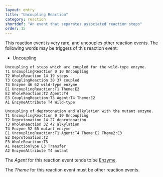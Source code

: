 ```yaml
---
layout: entry
title: "Uncoupling Reaction"
category: reaction
shortdef: "An event that separates associated reaction steps"
order: 15
---
```


This reaction event is very rare, and uncouples other reaction
events. The following words may be triggers of this reaction event:

- Uncoupling

~~~ ann
Uncoupling of steps which are coupled for the wild-type enzyme.
T1 UncouplingReaction 0 10 Uncoupling
T2 WholeReaction 14 19 steps
T3 CouplingReaction 30 37 coupled
T4 Enzyme 46 62 wild-type enzyme
E1 UncouplingReaction:T1 Theme:E2
E2 WholeReaction:T2 Agent:T4
E3 CouplingReaction:T3 Agent:T4 Theme:E2
A1 EnzymeAttribute T4 Wild-type
~~~
~~~ ann
Uncoupling of deprotonation and alkylation with the mutant enzyme.
T1 UncouplingReaction 0 10 Uncoupling
T2 Deprotonation 14 27 deprotonation
T3 WholeReaction 32 42 alkylation
T4 Enzyme 52 65 mutant enzyme
E1 UncouplingReaction:T1 Agent:T4 Theme:E2 Theme2:E3
E2 Deprotonation:T2
E3 WholeReaction:T3
A1 ReactionType E3 Transfer
A2 EnzymeAttribute T4 mutant
~~~

The *Agent* for this reaction event tends to be [Enzyme]().

The *Theme* for this reaction event must be other reaction events.

